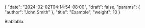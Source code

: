 {
   "date": "2024-02-02T04:14:54-08:00",
   "draft": false,
   "params": {
      "author": "John Smith"
   },
   "title": "Example",
   "weight": 10
}

Blablabla.


